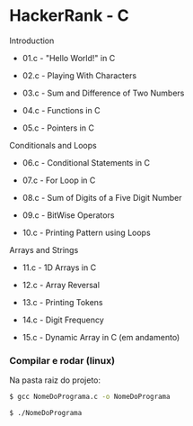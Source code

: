 # HackerRank - C

Introduction

- 01.c - "Hello World!" in C

- 02.c - Playing With Characters

- 03.c - Sum and Difference of Two Numbers

- 04.c - Functions in C

- 05.c - Pointers in C

Conditionals and Loops

- 06.c - Conditional Statements in C

- 07.c - For Loop in C

- 08.c - Sum of Digits of a Five Digit Number

- 09.c - BitWise Operators

- 10.c - Printing Pattern using Loops

Arrays and Strings

- 11.c - 1D Arrays in C

- 12.c - Array Reversal

- 13.c - Printing Tokens

- 14.c - Digit Frequency

- 15.c - Dynamic Array in C (em andamento)

### Compilar e rodar (linux)

Na pasta raiz do projeto:

```bash
$ gcc NomeDoPrograma.c -o NomeDoPrograma

$ ./NomeDoPrograma
```